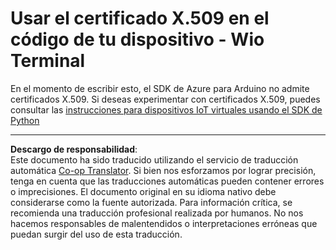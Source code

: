 <!--
CO_OP_TRANSLATOR_METADATA:
{
  "original_hash": "8a74f789f3c1bf41a13c007190360c19",
  "translation_date": "2025-08-26T14:55:36+00:00",
  "source_file": "2-farm/lessons/6-keep-your-plant-secure/wio-terminal-x509.md",
  "language_code": "es"
}
-->
# Usar el certificado X.509 en el código de tu dispositivo - Wio Terminal

En el momento de escribir esto, el SDK de Azure para Arduino no admite certificados X.509. Si deseas experimentar con certificados X.509, puedes consultar las [instrucciones para dispositivos IoT virtuales usando el SDK de Python](single-board-computer-x509.md)

---

**Descargo de responsabilidad**:  
Este documento ha sido traducido utilizando el servicio de traducción automática [Co-op Translator](https://github.com/Azure/co-op-translator). Si bien nos esforzamos por lograr precisión, tenga en cuenta que las traducciones automáticas pueden contener errores o imprecisiones. El documento original en su idioma nativo debe considerarse como la fuente autorizada. Para información crítica, se recomienda una traducción profesional realizada por humanos. No nos hacemos responsables de malentendidos o interpretaciones erróneas que puedan surgir del uso de esta traducción.